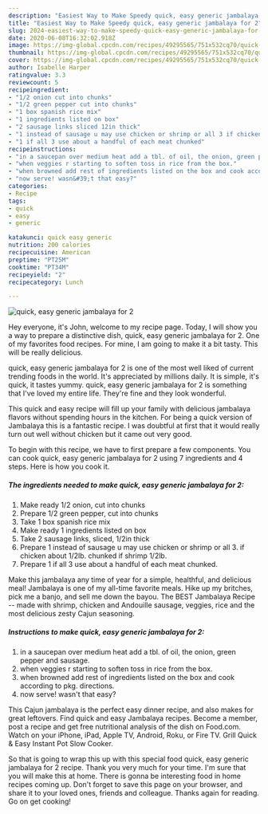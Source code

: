 ```yaml
---
description: "Easiest Way to Make Speedy quick, easy generic jambalaya for 2"
title: "Easiest Way to Make Speedy quick, easy generic jambalaya for 2"
slug: 2024-easiest-way-to-make-speedy-quick-easy-generic-jambalaya-for-2
date: 2020-06-08T16:32:02.918Z
image: https://img-global.cpcdn.com/recipes/49295565/751x532cq70/quick-easy-generic-jambalaya-for-2-recipe-main-photo.jpg
thumbnail: https://img-global.cpcdn.com/recipes/49295565/751x532cq70/quick-easy-generic-jambalaya-for-2-recipe-main-photo.jpg
cover: https://img-global.cpcdn.com/recipes/49295565/751x532cq70/quick-easy-generic-jambalaya-for-2-recipe-main-photo.jpg
author: Isabelle Harper
ratingvalue: 3.3
reviewcount: 5
recipeingredient:
- "1/2 onion cut into chunks"
- "1/2 green pepper cut into chunks"
- "1 box spanish rice mix"
- "1 ingredients listed on box"
- "2 sausage links sliced 12in thick"
- "1 instead of sausage u may use chicken or shrimp or all 3 if chicken about 12lb chunked if shrimp 12lb"
- "1 if all 3 use about a handful of each meat chunked"
recipeinstructions:
- "in a saucepan over medium heat add a tbl. of oil, the onion, green pepper and sausage."
- "when veggies r starting to soften toss in rice from the box."
- "when browned add rest of ingredients listed on the box and cook according to pkg. directions."
- "now serve! wasn&#39;t that easy?"
categories:
- Recipe
tags:
- quick
- easy
- generic

katakunci: quick easy generic 
nutrition: 200 calories
recipecuisine: American
preptime: "PT25M"
cooktime: "PT34M"
recipeyield: "2"
recipecategory: Lunch

---
```



![quick, easy generic jambalaya for 2](https://img-global.cpcdn.com/recipes/49295565/751x532cq70/quick-easy-generic-jambalaya-for-2-recipe-main-photo.jpg)

Hey everyone, it's John, welcome to my recipe page. Today, I will show you a way to prepare a distinctive dish, quick, easy generic jambalaya for 2. One of my favorites food recipes. For mine, I am going to make it a bit tasty. This will be really delicious.

quick, easy generic jambalaya for 2 is one of the most well liked of current trending foods in the world. It's appreciated by millions daily. It is simple, it's quick, it tastes yummy. quick, easy generic jambalaya for 2 is something that I've loved my entire life. They're fine and they look wonderful.

This quick and easy recipe will fill up your family with delicious jambalaya flavors without spending hours in the kitchen. For being a quick version of Jambalaya this is a fantastic recipe. I was doubtful at first that it would really turn out well without chicken but it came out very good.


To begin with this recipe, we have to first prepare a few components. You can cook quick, easy generic jambalaya for 2 using 7 ingredients and 4 steps. Here is how you cook it.

<!--inarticleads1-->

##### The ingredients needed to make quick, easy generic jambalaya for 2:

1. Make ready 1/2 onion, cut into chunks
1. Prepare 1/2 green pepper, cut into chunks
1. Take 1 box spanish rice mix
1. Make ready 1 ingredients listed on box
1. Take 2 sausage links, sliced, 1/2in thick
1. Prepare 1 instead of sausage u may use chicken or shrimp or all 3. if chicken about 1/2lb. chunked if shrimp 1/2lb.
1. Prepare 1 if all 3 use about a handful of each meat chunked.


Make this jambalaya any time of year for a simple, healthful, and delicious meal! Jambalaya is one of my all-time favorite meals. Hike up my britches, pick me a banjo, and sell me down the bayou. The BEST Jambalaya Recipe -- made with shrimp, chicken and Andouille sausage, veggies, rice and the most delicious zesty Cajun seasoning. 

<!--inarticleads2-->

##### Instructions to make quick, easy generic jambalaya for 2:

1. in a saucepan over medium heat add a tbl. of oil, the onion, green pepper and sausage.
1. when veggies r starting to soften toss in rice from the box.
1. when browned add rest of ingredients listed on the box and cook according to pkg. directions.
1. now serve! wasn&#39;t that easy?


This Cajun jambalaya is the perfect easy dinner recipe, and also makes for great leftovers. Find quick and easy Jambalaya recipes. Become a member, post a recipe and get free nutritional analysis of the dish on Food.com. Watch on your iPhone, iPad, Apple TV, Android, Roku, or Fire TV. Grill Quick &amp; Easy Instant Pot Slow Cooker. 

So that is going to wrap this up with this special food quick, easy generic jambalaya for 2 recipe. Thank you very much for your time. I'm sure that you will make this at home. There is gonna be interesting food in home recipes coming up. Don't forget to save this page on your browser, and share it to your loved ones, friends and colleague. Thanks again for reading. Go on get cooking!
